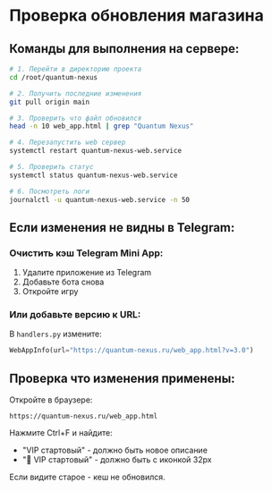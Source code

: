 # Проверка обновления магазина

## Команды для выполнения на сервере:

```bash
# 1. Перейти в директорию проекта
cd /root/quantum-nexus

# 2. Получить последние изменения
git pull origin main

# 3. Проверить что файл обновился
head -n 10 web_app.html | grep "Quantum Nexus"

# 4. Перезапустить web сервер
systemctl restart quantum-nexus-web.service

# 5. Проверить статус
systemctl status quantum-nexus-web.service

# 6. Посмотреть логи
journalctl -u quantum-nexus-web.service -n 50
```

## Если изменения не видны в Telegram:

### Очистить кэш Telegram Mini App:
1. Удалите приложение из Telegram
2. Добавьте бота снова
3. Откройте игру

### Или добавьте версию к URL:
В `handlers.py` измените:
```python
WebAppInfo(url="https://quantum-nexus.ru/web_app.html?v=3.0")
```

## Проверка что изменения применены:

Откройте в браузере:
```
https://quantum-nexus.ru/web_app.html
```

Нажмите Ctrl+F и найдите:
- "VIP стартовый" - должно быть новое описание
- "💎 VIP стартовый" - должно быть с иконкой 32px

Если видите старое - кеш не обновился.


